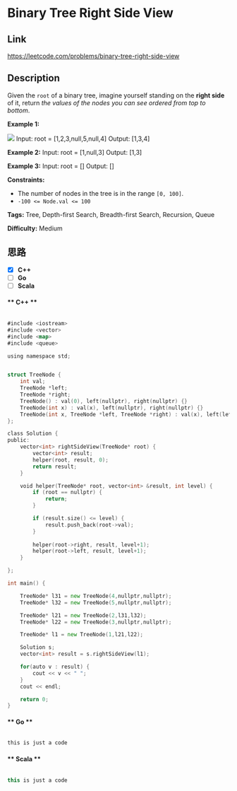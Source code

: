 


# Binary Tree Right Side View

## Link

https://leetcode.com/problems/binary-tree-right-side-view


## Description

Given the `root` of a binary tree, imagine yourself standing on the **right
side** of it, return _the values of the nodes you can see ordered from top to
bottom_.



**Example 1:**

![](https://assets.leetcode.com/uploads/2021/02/14/tree.jpg)
            Input: root = [1,2,3,null,5,null,4]    Output: [1,3,4]    

**Example 2:**
            Input: root = [1,null,3]    Output: [1,3]    

**Example 3:**
            Input: root = []    Output: []    



**Constraints:**

  * The number of nodes in the tree is in the range `[0, 100]`.
  * `-100 <= Node.val <= 100`


**Tags:** Tree, Depth-first Search, Breadth-first Search, Recursion, Queue

**Difficulty:** Medium

## 思路

[title]: https://leetcode.com/problems/binary-tree-right-side-view


- [X] **C++**
- [ ] **Go**
- [ ] **Scala**

<!-- tabs:start -->

#### ** C++ **

``` go

#include <iostream>
#include <vector>
#include <map>
#include <queue>

using namespace std;


struct TreeNode {
    int val;
    TreeNode *left;
    TreeNode *right;
    TreeNode() : val(0), left(nullptr), right(nullptr) {}
    TreeNode(int x) : val(x), left(nullptr), right(nullptr) {}
    TreeNode(int x, TreeNode *left, TreeNode *right) : val(x), left(left), right(right) {}
};

class Solution {
public:
    vector<int> rightSideView(TreeNode* root) {
        vector<int> result;
        helper(root, result, 0);
        return result;
    }

    void helper(TreeNode* root, vector<int> &result, int level) {
        if (root == nullptr) {
            return;
        }

        if (result.size() <= level) {
            result.push_back(root->val);
        }
        
        helper(root->right, result, level+1);
        helper(root->left, result, level+1);
    }

};

int main() {

    TreeNode* l31 = new TreeNode(4,nullptr,nullptr);
    TreeNode* l32 = new TreeNode(5,nullptr,nullptr);

    TreeNode* l21 = new TreeNode(2,l31,l32);
    TreeNode* l22 = new TreeNode(3,nullptr,nullptr);

    TreeNode* l1 = new TreeNode(1,l21,l22);

    Solution s;
    vector<int> result = s.rightSideView(l1);

    for(auto v : result) {
        cout << v << " ";
    }
    cout << endl;

    return 0;
}


```

#### ** Go **

``` go

this is just a code

```

#### ** Scala **

``` scala

this is just a code

```

<!-- tabs:end -->
